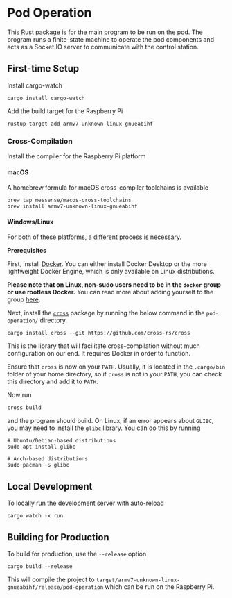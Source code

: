 # Pod Operation

This Rust package is for the main program to be run on the pod.
The program runs a finite-state machine to operate the pod components
and acts as a Socket.IO server to communicate with the control station.

## First-time Setup

Install cargo-watch

```shell
cargo install cargo-watch
```

Add the build target for the Raspberry Pi

```shell
rustup target add armv7-unknown-linux-gnueabihf
```

### Cross-Compilation

Install the compiler for the Raspberry Pi platform

#### macOS

A homebrew formula for macOS cross-compiler toolchains is available

```shell
brew tap messense/macos-cross-toolchains
brew install armv7-unknown-linux-gnueabihf
```

#### Windows/Linux

For both of these platforms, a different process is necessary.

**Prerequisites**

First, install [Docker](https://docs.docker.com/). You can either install
Docker Desktop or the more lightweight Docker Engine, which is only available
on Linux distributions.

**Please note that on Linux, non-sudo users need to be in the `docker` group or
use rootless Docker.** You can read more about adding yourself to the group
[here](https://docs.docker.com/engine/install/linux-postinstall/#manage-docker-as-a-non-root-user).

Next, install the [`cross`](https://github.com/cross-rs/cross) package by
running the below command in the `pod-operation/` directory.

```shell
cargo install cross --git https://github.com/cross-rs/cross
```

This is the library that will facilitate cross-compilation without much
configuration on our end. It requires Docker in order to function.

Ensure that `cross` is now on your `PATH`. Usually, it
is located in the `.cargo/bin` folder of your home directory, so if `cross` is not in your `PATH`, you can check this directory and add it to `PATH`.

Now run

```shell
cross build
```

and the program should build. On Linux, if an error appears about `GLIBC`,
you may need to install the `glibc` library. You can do this by running

```shell
# Ubuntu/Debian-based distributions
sudo apt install glibc

# Arch-based distributions
sudo pacman -S glibc
```

## Local Development

To locally run the development server with auto-reload

```shell
cargo watch -x run
```

## Building for Production

To build for production, use the `--release` option

```shell
cargo build --release
```

This will compile the project to
`target/armv7-unknown-linux-gnueabihf/release/pod-operation`
which can be run on the Raspberry Pi.
